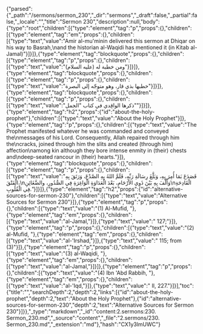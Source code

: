 {"parsed":{"_path":"/sermons/sermon_230","_dir":"sermons","_draft":false,"_partial":false,"_locale":"","title":"Sermon 230","description":null,"body":{"type":"root","children":[{"type":"element","tag":"p","props":{},"children":[{"type":"element","tag":"em","props":{},"children":[{"type":"text","value":"Amir al-mu'minin delivered this sermon at Dhiqar on his way to Basrah,\nand the historian al-Waqidi has mentioned it (in Kitab al-Jamal)"}]}]},{"type":"element","tag":"blockquote","props":{},"children":[{"type":"element","tag":"p","props":{},"children":[{"type":"text","value":"ومن خطبة له (عليه السلام)"}]}]},{"type":"element","tag":"blockquote","props":{},"children":[{"type":"element","tag":"p","props":{},"children":[{"type":"text","value":"خطبها بذي قار، وهو متوجّه إلى البصرة"}]}]},{"type":"element","tag":"blockquote","props":{},"children":[{"type":"element","tag":"p","props":{},"children":[{"type":"text","value":"ذكرها الواقِدي في كتاب \"الجمل\""}]}]},{"type":"element","tag":"h2","props":{"id":"about-the-holy-prophet"},"children":[{"type":"text","value":"About the Holy Prophet"}]},{"type":"element","tag":"p","props":{},"children":[{"type":"text","value":"The Prophet manifested whatever he was commanded and conveyed the\nmessages of his Lord. Consequently, Allah repaired through him the\ncracks, joined through him the slits and created (through him) affection\namong kin although they bore intense enmity in (their) chests and\ndeep-seated rancour in (their) hearts."}]},{"type":"element","tag":"blockquote","props":{},"children":[{"type":"element","tag":"p","props":{},"children":[{"type":"text","value":"فَصَدَعَ بَمَا أُمِرَ بِهِ، وَبَلَّغَ رِسَالَةِ رَبِّهِ، فَلَمَّ اللهُ بِهِ الصَّدْعَ، وَرَتَقَ بِهِ الْفَتْقَ،\nوَأَلَّفَ بِهِ بَيْنَ ذَوِي الاْرْحَامِ، بَعْدَ الْعَدَاوَةِ الْوَاغِرَةِ فِي الصُّدُورِ، والضَّغَائِنِ\nالْقَادِحَةِ فِي الْقُلُوبِ."}]}]},{"type":"element","tag":"h2","props":{"id":"alternative-sources-for-sermon-230"},"children":[{"type":"text","value":"Alternative Sources for Sermon 230"}]},{"type":"element","tag":"p","props":{},"children":[{"type":"text","value":"(1) Al-Mufid, "},{"type":"element","tag":"em","props":{},"children":[{"type":"text","value":"al-Jamal,"}]},{"type":"text","value":" 127;"}]},{"type":"element","tag":"p","props":{},"children":[{"type":"text","value":"(2) al-Mufid, "},{"type":"element","tag":"em","props":{},"children":[{"type":"text","value":"al-'Irshad,"}]},{"type":"text","value":" 115; from (3)"}]},{"type":"element","tag":"p","props":{},"children":[{"type":"text","value":"(3) al-Waqidi, "},{"type":"element","tag":"em","props":{},"children":[{"type":"text","value":"al-Jamal,"}]}]},{"type":"element","tag":"p","props":{},"children":[{"type":"text","value":"(4) Ibn 'Abd Rabbih, "},{"type":"element","tag":"em","props":{},"children":[{"type":"text","value":"al-'Iqd,"}]},{"type":"text","value":" II, 227."}]}],"toc":{"title":"","searchDepth":2,"depth":2,"links":[{"id":"about-the-holy-prophet","depth":2,"text":"About the Holy Prophet"},{"id":"alternative-sources-for-sermon-230","depth":2,"text":"Alternative Sources for Sermon 230"}]}},"_type":"markdown","_id":"content:2.sermons:230. Sermon_230.md","_source":"content","_file":"2.sermons/230. Sermon_230.md","_extension":"md"},"hash":"CX1y3lmUWC"}